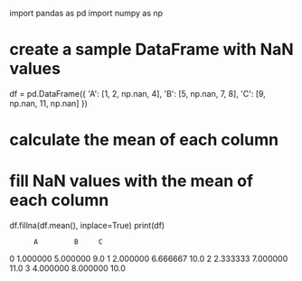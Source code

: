 import pandas as pd
import numpy as np

# create a sample DataFrame with NaN values
df = pd.DataFrame({
    'A': [1, 2, np.nan, 4],
    'B': [5, np.nan, 7, 8],
    'C': [9, np.nan, 11, np.nan]
})

# calculate the mean of each column
# fill NaN values with the mean of each column

df.fillna(df.mean(), inplace=True)
print(df)


          A         B     C
0  1.000000  5.000000   9.0
1  2.000000  6.666667  10.0
2  2.333333  7.000000  11.0
3  4.000000  8.000000  10.0
